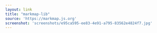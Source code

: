 ```yaml
---
layout: link
title: "markmap-lib"
source: 'https://markmap.js.org'
screenshot: 'screenshots/e95ca595-ee83-4e91-a795-83562e4824f7.jpg'
---
```


